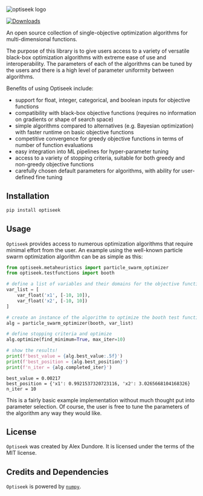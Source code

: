 ![optiseek logo](images/optiseek_logo_new.png)

[![Downloads](https://static.pepy.tech/personalized-badge/optiseek?period=total&units=none&left_color=black&right_color=red&left_text=Downloads)](https://pepy.tech/project/optiseek)

An open source collection of single-objective optimization algorithms for multi-dimensional functions.

The purpose of this library is to give users access to a variety of versatile black-box optimization algorithms with extreme ease of use and interoperability.
The parameters of each of the algorithms can be tuned by the users and there is a high level of parameter uniformity between algorithms.

Benefits of using Optiseek include:

- support for float, integer, categorical, and boolean inputs for objective functions
- compatibility with black-box objective functions (requires no information on gradients or shape of search space)
- simple algorithms compared to alternatives (e.g. Bayesian optimization) with faster runtime on basic objective functions
- competitive convergence for greedy objective functions in terms of number of function evaluations
- easy integration into ML pipelines for hyper-parameter tuning
- access to a variety of stopping criteria, suitable for both greedy and non-greedy objective functions
- carefully chosen default parameters for algorithms, with ability for user-defined fine tuning

## Installation

```bash
pip install optiseek
```

## Usage

`Optiseek` provides access to numerous optimization algorithms that require minimal effort from the user. An example using the well-known particle swarm optimization algorithm can be as simple as this:

```python
from optiseek.metaheuristics import particle_swarm_optimizer
from optiseek.testfunctions import booth

# define a list of variables and their domains for the objective function
var_list = [
	var_float('x1', [-10, 10]),
	var_float('x2', [-10, 10])
]	

# create an instance of the algorithm to optimize the booth test function and set its parameters
alg = particle_swarm_optimizer(booth, var_list)

# define stopping criteria and optimize
alg.optimize(find_minimum=True, max_iter=10)

# show the results!
print(f'best_value = {alg.best_value:.5f}')
print(f'best_position = {alg.best_position}')
print(f'n_iter = {alg.completed_iter}')
```

```profile
best_value = 0.00217
best_position = {'x1': 0.9921537320723116, 'x2': 3.0265668104168326}
n_iter = 10
```

This is a fairly basic example implementation without much thought put into parameter selection. Of course, the user is free to tune the parameters of the algorithm any way they would like.

## License

`Optiseek` was created by Alex Dundore. It is licensed under the terms of the MIT license.

## Credits and Dependencies

`Optiseek` is powered by [`numpy`](https://numpy.org/).